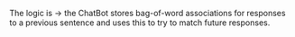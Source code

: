 
The logic is -> the ChatBot stores bag-of-word associations for responses to a previous sentence and uses this to try to match future responses. 
